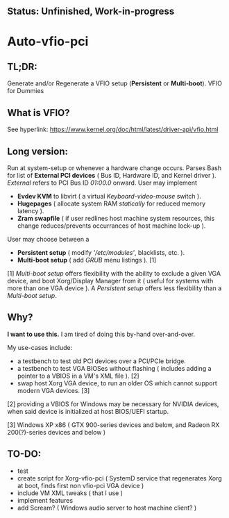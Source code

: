 ## Status: Unfinished, Work-in-progress
# Auto-vfio-pci
## TL;DR:
Generate and/or Regenerate a VFIO setup (**Persistent** or **Multi-boot**). VFIO for Dummies

## What is VFIO?

See hyperlink: https://www.kernel.org/doc/html/latest/driver-api/vfio.html

## Long version:
Run at system-setup or whenever a hardware change occurs. Parses Bash for list of **External PCI devices** ( Bus ID, Hardware ID, and Kernel driver ). *External* refers to PCI Bus ID *01:00.0* onward.
User may implement
* **Evdev KVM** to libvirt ( a virtual *Keyboard-video-mouse* switch ).
* **Hugepages** ( allocate system RAM *statically* for reduced memory latency ).
* **Zram swapfile** ( if user redlines host machine system resources, this change reduces/prevents occurrances of host machine lock-up ).

User may choose between a
* **Persistent setup** ( modify *'/etc/modules'*, blacklists, etc. ).
* **Multi-boot setup** ( add *GRUB* menu listings ). [1]
                            
[1] *Multi-boot setup* offers flexibility with the ability to exclude a given VGA device, and boot Xorg/Display Manager from it ( useful for systems with more than one VGA device ). A *Persistent setup* offers less flexibility than a *Multi-boot setup*.

## Why?
  **I want to use this.** I am tired of doing this by-hand over-and-over.
  
My use-cases include:
* a testbench to test old PCI devices over a PCI/PCIe bridge.
* a testbench to test VGA BIOSes without flashing ( includes adding a pointer to a VBIOS in a VM's XML file ). [2]
* swap host Xorg VGA device, to run an older OS which cannot support modern VGA devices. [3]

[2] providing a VBIOS for Windows may be necessary for NVIDIA devices, when said device is initialized at host BIOS/UEFI startup.

[3] Windows XP x86 ( GTX 900-series devices and below, and Radeon RX 200(?)-series devices and below )

## TO-DO:
* test
* create script for Xorg-vfio-pci ( SystemD service that regenerates Xorg at boot, finds first non vfio-pci VGA device )
* include VM XML tweaks ( that I use )
* implement features
* add Scream? ( Windows audio server to host machine client? )

